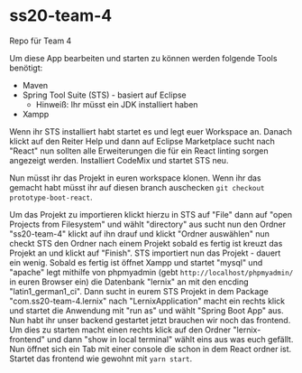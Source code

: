 # ss20-team-4

Repo für Team 4

Um diese App bearbeiten und starten zu können werden folgende Tools benötigt:

* Maven
* Spring Tool Suite (STS) - basiert auf Eclipse
    * Hinweiß: Ihr müsst ein JDK installiert haben
* Xampp


Wenn ihr STS installiert habt startet es und legt euer Workspace an.
Danach klickt auf den Reiter Help 
und dann auf Eclipse Marketplace sucht nach "React" nun sollten alle Erweiterungen
die für ein React linting sorgen angezeigt werden. Installiert CodeMix und startet STS neu.

Nun müsst ihr das Projekt in euren workspace klonen. 
Wenn ihr das gemacht habt müsst ihr auf diesen branch auschecken `git checkout prototype-boot-react`.

Um das Projekt zu importieren klickt hierzu in STS auf "File" dann auf "open Projects from Filesystem"
und wählt "directory" aus sucht nun den Ordner "ss20-team-4" klickt auf ihn drauf und klickt "Ordner auswählen"
nun checkt STS den Ordner nach einem Projekt sobald es fertig ist kreuzt das Projekt an und klickt auf "Finish".
STS importiert nun das Projekt - dauert ein wenig.
Sobald es fertig ist öffnet Xampp und startet "mysql" und "apache" legt mithilfe von phpmyadmin (gebt `http://localhost/phpmyadmin/` in euren Browser ein)
die Datenbank "lernix" an mit den encding "latin1_german1_ci".
Dann sucht in eurem STS Projekt in dem Package "com.ss20-team-4.lernix" nach "LernixApplication" 
macht ein rechts klick und startet die Anwendung mit "run as" und wählt "Spring Boot App" aus.
Nun habt ihr unser backend gestartet jetzt brauchen wir noch das frontend.
Um dies zu starten macht einen rechts klick auf den Ordner "lernix-frontend" und dann "show in local terminal"
wählt eins aus was euch gefällt. Nun öffnet sich ein Tab mit einer console die schon in dem React ordner ist.
Startet das frontend wie gewohnt mit `yarn start`.